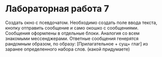 # Лабораторная работа 7
Создать окно с псевдочатом.
Необходимо создать поле ввода текста, кнопку отправить сообщение и само окошко с
сообщениями. Сообщения оформлены в отдельные блоки. Аналогия со всем
знакомыми мессенджерами.
Ответные сообщения генерятся рандомным образом, по образу:
[Прилагательное + сущ+ глаг]
из заранее определенного набора слов. (какой придумаете)
